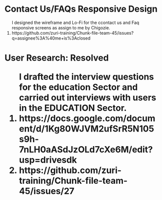 <h1>Contact Us/FAQs Responsive Design</h1>
<ol>I designed the wireframe and Lo-Fi for the ccontact us and Faq responsive screens as assign to me by Chigozie.   <li> https://github.com/zuri-training/Chunk-file-team-45/issues?q=assignee%3A%40me+is%3Aclosed
      </ol>
<h1> User Research: Resolved
  <ol> I drafted the interview questions for the education Sector and carried out interviews with users in the EDUCATION Sector.
    <li>https://docs.google.com/document/d/1Kg80WJVM2ufSrR5N105s9h-7nLH0aASdJzOLd7cXe6M/edit?usp=drivesdk
      <li>https://github.com/zuri-training/Chunk-file-team-45/issues/27
        </ol>
